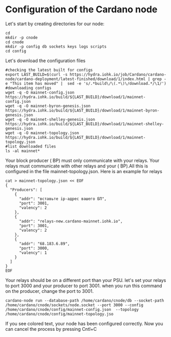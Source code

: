 # Configuration of the Cardano node

Let's start by creating directories for our node:

```text
cd 
mkdir -p cnode
cd cnode
mkdir -p config db sockets keys logs scripts  
cd config
```

Let's download the configuration files

```text
#checking the latest built for configs
export LAST_BUILD=$(curl -s https://hydra.iohk.io/job/Cardano/cardano-node/cardano-deployment/latest-finished/download/1/index.html | grep -e "This item has moved" |  sed -e 's/.*build\/\(.*\)\/download.*/\1/')
#downloading configs
wget -q -O mainnet-config.json https://hydra.iohk.io/build/${LAST_BUILD}/download/1/mainnet-config.json
wget -q -O mainnet-byron-genesis.json https://hydra.iohk.io/build/${LAST_BUILD}/download/1/mainnet-byron-genesis.json
wget -q -O mainnet-shelley-genesis.json https://hydra.iohk.io/build/${LAST_BUILD}/download/1/mainnet-shelley-genesis.json
wget -q -O mainnet-topology.json https://hydra.iohk.io/build/${LAST_BUILD}/download/1/mainnet-topology.json
#list downloaded files
ls -al mainnet*
```

Your block producer \( BP\) must only communicate with your relays. Your relays must communicate with other relays and your \( BP\).All this is configured in the file mainnet-topology.json. Here is an example for relays

```text
cat > mainnet-topology.json << EOF
{
  "Producers": [
    {
      "addr": "вставьте ip-адрес вашего БП",
      "port": 3001,
      "valency": 2
    },
    {
      "addr": "relays-new.cardano-mainnet.iohk.io",
      "port": 3001,
      "valency": 2
    },
    {
      "addr": "68.183.6.89",
      "port": 3000,
      "valency": 1
    }
  ]
}
EOF
```

Your relays should be on a different port than your PSU. let's set your relays to port 3000 and your producer to port 3001. when you run this command on the producer, change the port to 3001.

```text
cardano-node run --database-path /home/cardano/cnode/db --socket-path /home/cardano/cnode/sockets/node.socket --port 3000 --config /home/cardano/cnode/config/mainnet-config.json  --topology /home/cardano/cnode/config/mainnet-topology.jso
```

If you see colored text, your node has been configured correctly. Now you can cancel the process by pressing Cntl+C

